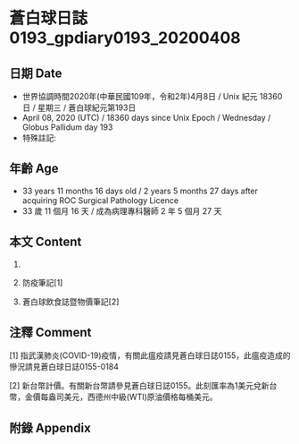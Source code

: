# 蒼白球日誌0193_gpdiary0193_20200408 #

## 日期 Date ##

* 世界協調時間2020年(中華民國109年，令和2年)4月8日 / Unix 紀元 18360 日 / 星期三 / 蒼白球紀元第193日
* April 08, 2020 (UTC) / 18360 days since Unix Epoch / Wednesday / Globus Pallidum day 193
* 特殊註記:

## 年齡 Age ##

* 33 years 11 months 16 days old / 2 years 5 months 27 days after acquiring ROC Surgical Pathology Licence
* 33 歲 11 個月 16 天 / 成為病理專科醫師 2 年 5 個月 27 天

## 本文 Content ##

1. 

    
2. 防疫筆記[1]

    
3. 蒼白球飲食誌暨物價筆記[2]

    

## 注釋 Comment ##

[1] 指武漢肺炎(COVID-19)疫情，有關此瘟疫請見蒼白球日誌0155，此瘟疫造成的慘況請見蒼白球日誌0155-0184


[2] 新台幣計價。有關新台幣請參見蒼白球日誌0155。此刻匯率為1美元兌新台幣，金價每盎司美元，西德州中級(WTI)原油價格每桶美元。



## 附錄 Appendix ##

